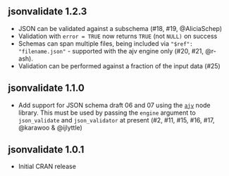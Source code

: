 ## jsonvalidate 1.2.3

* JSON can be validated against a subschema (#18, #19, @AliciaSchep)
* Validation with `error = TRUE` now returns `TRUE` (not `NULL)` on success
* Schemas can span multiple files, being included via `"$ref": "filename.json"` - supported with the ajv engine only (#20, #21, @r-ash).
* Validation can be performed against a fraction of the input data (#25)

## jsonvalidate 1.1.0

* Add support for JSON schema draft 06 and 07 using the [`ajv`](https://github.com/ajv-validator/ajv) node library.  This must be used by passing the `engine` argument to `json_validate` and `json_validator` at present (#2, #11, #15, #16, #17, @karawoo & @ijlyttle)

## jsonvalidate 1.0.1

* Initial CRAN release
